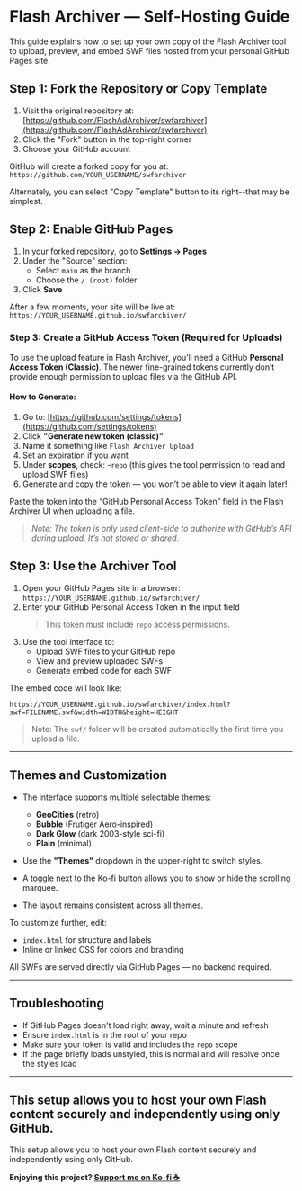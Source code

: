 # Flash Archiver — Self-Hosting Guide

This guide explains how to set up your own copy of the Flash Archiver tool to upload, preview, and embed SWF files hosted from your personal GitHub Pages site.

## Step 1: Fork the Repository or Copy Template

1. Visit the original repository at: [https://github.com/FlashAdArchiver/swfarchiver](https://github.com/FlashAdArchiver/swfarchiver)  
2. Click the "Fork" button in the top-right corner
3. Choose your GitHub account  

GitHub will create a forked copy for you at:  
`https://github.com/YOUR_USERNAME/swfarchiver`

Alternately, you can select "Copy Template" button to its right--that may be simplest.

## Step 2: Enable GitHub Pages

1. In your forked repository, go to **Settings → Pages**  
2. Under the "Source" section:  
   - Select `main` as the branch  
   - Choose the `/ (root)` folder  
3. Click **Save**

After a few moments, your site will be live at:  
`https://YOUR_USERNAME.github.io/swfarchiver/`

### Step 3: Create a GitHub Access Token (Required for Uploads)

To use the upload feature in Flash Archiver, you’ll need a GitHub **Personal Access Token (Classic)**. The newer fine-grained tokens currently don’t provide enough permission to upload files via the GitHub API.

#### How to Generate:

1. Go to: [https://github.com/settings/tokens](https://github.com/settings/tokens)
2. Click **"Generate new token (classic)"**
3. Name it something like `Flash Archiver Upload`
4. Set an expiration if you want
5. Under **scopes**, check:
   -`repo` (this gives the tool permission to read and upload SWF files)
6. Generate and copy the token — you won’t be able to view it again later!

Paste the token into the “GitHub Personal Access Token” field in the Flash Archiver UI when uploading a file.

> *Note: The token is only used client-side to authorize with GitHub’s API during upload. It’s not stored or shared.*

## Step 3: Use the Archiver Tool

1. Open your GitHub Pages site in a browser:  
   `https://YOUR_USERNAME.github.io/swfarchiver/`  
2. Enter your GitHub Personal Access Token in the input field  
   > This token must include `repo` access permissions.  
3. Use the tool interface to:  
   - Upload SWF files to your GitHub repo  
   - View and preview uploaded SWFs  
   - Generate embed code for each SWF  

The embed code will look like:

```
https://YOUR_USERNAME.github.io/swfarchiver/index.html?swf=FILENAME.swf&width=WIDTH&height=HEIGHT
```

> Note: The `swf/` folder will be created automatically the first time you upload a file.

---

## Themes and Customization

- The interface supports multiple selectable themes:  
  - **GeoCities** (retro)  
  - **Bubble** (Frutiger Aero-inspired)  
  - **Dark Glow** (dark 2003-style sci-fi)  
  - **Plain** (minimal)

- Use the **"Themes"** dropdown in the upper-right to switch styles.  
- A toggle next to the Ko-fi button allows you to show or hide the scrolling marquee.  
- The layout remains consistent across all themes.

To customize further, edit:
- `index.html` for structure and labels  
- Inline or linked CSS for colors and branding

All SWFs are served directly via GitHub Pages — no backend required.

---

## Troubleshooting

- If GitHub Pages doesn't load right away, wait a minute and refresh  
- Ensure `index.html` is in the root of your repo  
- Make sure your token is valid and includes the `repo` scope  
- If the page briefly loads unstyled, this is normal and will resolve once the styles load

---

This setup allows you to host your own Flash content securely and independently using only GitHub.
---

This setup allows you to host your own Flash content securely and independently using only GitHub.

**Enjoying this project? [Support me on Ko-fi ☕](https://ko-fi.com/K3K11GA733)**  
